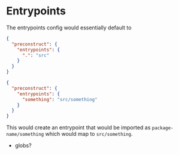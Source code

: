 # Entrypoints

The entrypoints config would essentially default to 
```json
{
  "preconstruct": {
    "entrypoints": {
      ".": "src"
    }
  }
}
```

```json
{
  "preconstruct": {
    "entrypoints": {
      "something": "src/something"
    }
  }
}
```

This would create an entrypoint that would be imported as `package-name/something` which would map to `src/something`.

- globs?
